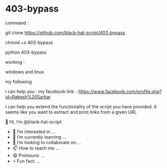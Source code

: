 # 403-bypass
 command :

 git clone https://github.com/black-hat-script/403-bypass                 

 
chmod +x 403-bypass


python 403-bypass


working :

windows     and   linux


my following 


I can help you  : my facebook link -   https://www.facebook.com/profile.php?id=Rakesh%20Sarkar



I can help you extend the functionality of the script you have provided. It seems like you want to extract and print links from a given URL



 👋 Hi, I’m @black-hat-script
- 👀 I’m interested in ...
- 🌱 I’m currently learning ...
- 💞️ I’m looking to collaborate on ...
- 📫 How to reach me ...
- 😄 Pronouns: ...
- ⚡ Fun fact: ...
  
